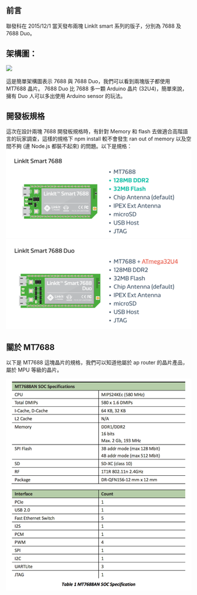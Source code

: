 ## 前言

聯發科在 2015/12/1 當天發布兩塊 LinkIt smart 系列的版子，分別為 7688 及 7688 Duo。


## 架構圖：

![](https://iamblue.gitbooks.io/linkit-smart-nodejs/content/content/zh-TW/intro/7688&Duo.png)

這是簡單架構圖表示 7688 與 7688 Duo，我們可以看到兩塊版子都使用 MT7688 晶片。 7688 Duo 比 7688 多一顆 Arduino 晶片 (32U4)，簡單來說，擁有 Duo 人可以多出使用 Arduino sensor 的玩法。 

## 開發板規格

這次在設計兩塊 7688 開發板規格時，有針對 Memory 和 flash 去做適合高階語言的玩家調查，這樣的規格下 npm install 較不會發生 ran out of memory 以及空間不夠 (連 Node.js 都裝不起來) 的問題。以下是規格：
![](7688boardspec.png)
![](7688Duoboardspec.png)

## 關於 MT7688

以下是 MT7688 這塊晶片的規格，我們可以知道他屬於 ap router 的晶片產品，屬於 MPU 等級的晶片。

![](7688spec.png)